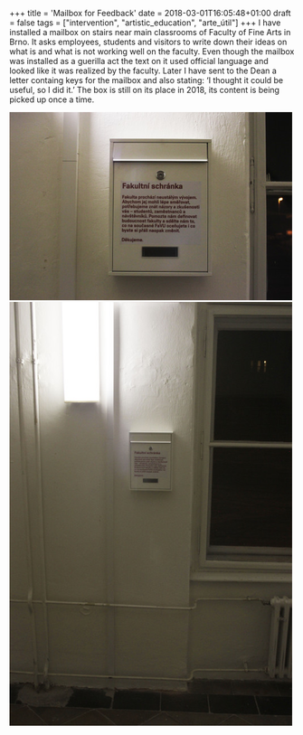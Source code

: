 +++
title = 'Mailbox for Feedback'
date = 2018-03-01T16:05:48+01:00
draft = false
tags = ["intervention", "artistic_education", "arte_útil"]
+++
I have installed a mailbox on stairs near main classrooms of Faculty of Fine Arts in Brno.
It asks employees, students and visitors to write down their ideas on what is and what is not working well on the faculty.
Even though the mailbox was installed as a guerilla act the text on it used official language and looked like it was realized by the faculty.
Later I have sent to the Dean a letter containg keys for the mailbox and also stating: ‘I thought it could be useful, so I did it.’
The box is still on its place in 2018, its content is being picked up once a time.

![](1.jpg)
![](2.jpg)